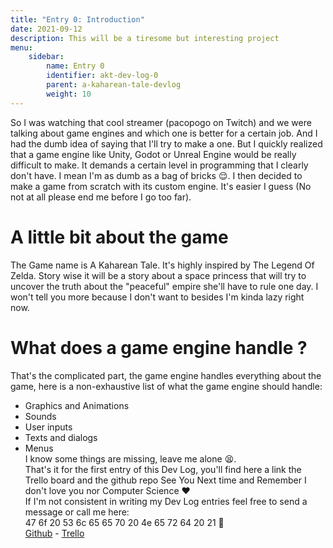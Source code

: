 ```yaml
---
title: "Entry 0: Introduction"
date: 2021-09-12
description: This will be a tiresome but interesting project
menu:
    sidebar:
        name: Entry 0
        identifier: akt-dev-log-0
        parent: a-kaharean-tale-devlog
        weight: 10
---
```

So I was watching that cool streamer (pacopogo on Twitch) and we were talking about game engines and which one is better for a certain job. And I had the dumb idea of saying that I'll try to  make a one. But I quickly realized that a game engine like Unity, Godot or Unreal Engine would be really difficult to make. It demands a certain level in programming that I clearly don't have. I mean I'm as dumb as a bag of bricks 😌. I then decided to make a game from scratch with its custom engine. It's easier I guess (No not at all please end me before I go too far).
# A little bit about the game
The Game name is  A Kaharean Tale. It's highly inspired by The Legend Of Zelda. Story wise it will be a story about a space princess that will try to uncover the truth about the "peaceful" empire she'll have to rule one day. I won't tell you more because I don't want to besides I'm kinda lazy right now.  

# What does a game engine handle ?
That's the complicated part, the game engine handles everything about the game, here is a non-exhaustive list of what the game engine should handle:
- Graphics and Animations
- Sounds 
- User inputs 
- Texts and dialogs 
- Menus  
I know some things are missing, leave me alone 😫.  
That's it for the first entry of this Dev Log, you'll find here a link the Trello board and the github repo
See You Next time and Remember I don't love you nor Computer Science ❤️   
If I'm not consistent in writing my Dev Log entries feel free to send a message or call me here:  
  47 6f 20 53 6c 65 65 70 20 4e 65 72 64 20 21  🥰      
[Github](https://github.com/Salayna/A-Kaharean-Tale-Episode-I) -  [Trello](https://trello.com/b/xVjOIoLo/akt-i)